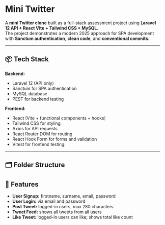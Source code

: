 # Mini Twitter

A **mini Twitter clone** built as a full-stack assessment project using **Laravel 12 API + React Vite + Tailwind CSS + MySQL**.  
The project demonstrates a modern 2025 approach for SPA development with **Sanctum authentication**, **clean code**, and **conventional commits**.

---

## 📦 Tech Stack

**Backend:**  
- Laravel 12 (API only)  
- Sanctum for SPA authentication  
- MySQL database  
- PEST for backend testing  

**Frontend:**  
- React (Vite + functional components + hooks)  
- Tailwind CSS for styling  
- Axios for API requests  
- React Router DOM for routing  
- React Hook Form for forms and validation  
- Vitest for frontend testing  

---

## 🗂 Folder Structure



## 🎯 Features

- **User Signup:** firstname, surname, email, password  
- **User Login:** via email and password  
- **Post Tweet:** logged-in users, max 280 characters  
- **Tweet Feed:** shows all tweets from all users  
- **Like Tweet:** logged-in users can like; shows total like count  


